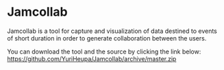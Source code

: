 Jamcollab
=========

Jamcollab is a tool for capture and visualization of data destined to events of short duration in order to generate collaboration between the users. 

You can download the tool and the source by clicking the link below:
https://github.com/YuriHeupa/Jamcollab/archive/master.zip
